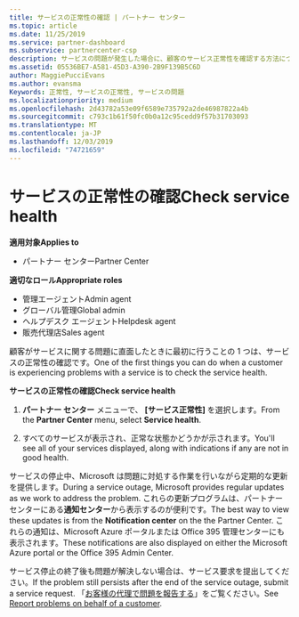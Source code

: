```yaml
---
title: サービスの正常性の確認 | パートナー センター
ms.topic: article
ms.date: 11/25/2019
ms.service: partner-dashboard
ms.subservice: partnercenter-csp
description: サービスの問題が発生した場合に、顧客のサービス正常性を確認する方法について説明します。
ms.assetid: 05536BE7-A581-45D3-A390-2B9F139B5C6D
author: MaggiePucciEvans
ms.author: evansma
Keywords: 正常性, サービスの正常性, サービスの問題
ms.localizationpriority: medium
ms.openlocfilehash: 2d43782a53e09f6589e735792a2de46987822a4b
ms.sourcegitcommit: c793c1b61f50fc0b0a12c95cedd9f57b31703093
ms.translationtype: MT
ms.contentlocale: ja-JP
ms.lasthandoff: 12/03/2019
ms.locfileid: "74721659"
---
```

# <a name="check-service-health"></a><span data-ttu-id="5e972-104">サービスの正常性の確認</span><span class="sxs-lookup"><span data-stu-id="5e972-104">Check service health</span></span>

<span data-ttu-id="5e972-105">**適用対象**</span><span class="sxs-lookup"><span data-stu-id="5e972-105">**Applies to**</span></span>

- <span data-ttu-id="5e972-106">パートナー センター</span><span class="sxs-lookup"><span data-stu-id="5e972-106">Partner Center</span></span>

<span data-ttu-id="5e972-107">**適切なロール**</span><span class="sxs-lookup"><span data-stu-id="5e972-107">**Appropriate roles**</span></span>

- <span data-ttu-id="5e972-108">管理エージェント</span><span class="sxs-lookup"><span data-stu-id="5e972-108">Admin agent</span></span>
- <span data-ttu-id="5e972-109">グローバル管理</span><span class="sxs-lookup"><span data-stu-id="5e972-109">Global admin</span></span>
- <span data-ttu-id="5e972-110">ヘルプデスク エージェント</span><span class="sxs-lookup"><span data-stu-id="5e972-110">Helpdesk agent</span></span>
- <span data-ttu-id="5e972-111">販売代理店</span><span class="sxs-lookup"><span data-stu-id="5e972-111">Sales agent</span></span>

<span data-ttu-id="5e972-112">顧客がサービスに関する問題に直面したときに最初に行うことの 1 つは、サービスの正常性の確認です。</span><span class="sxs-lookup"><span data-stu-id="5e972-112">One of the first things you can do when a customer is experiencing problems with a service is to check the service health.</span></span>

<span data-ttu-id="5e972-113">**サービスの正常性の確認**</span><span class="sxs-lookup"><span data-stu-id="5e972-113">**Check service health**</span></span>

1.  <span data-ttu-id="5e972-114">**パートナー センター** メニューで、 **[サービス正常性]** を選択します。</span><span class="sxs-lookup"><span data-stu-id="5e972-114">From the **Partner Center** menu, select **Service health**.</span></span> 

2.  <span data-ttu-id="5e972-115">すべてのサービスが表示され、正常な状態かどうかが示されます。</span><span class="sxs-lookup"><span data-stu-id="5e972-115">You'll see all of your services displayed, along with indications if any are not in good health.</span></span> 

<span data-ttu-id="5e972-116">サービスの停止中、Microsoft は問題に対処する作業を行いながら定期的な更新を提供します。</span><span class="sxs-lookup"><span data-stu-id="5e972-116">During a service outage, Microsoft provides regular updates as we work to address the problem.</span></span> <span data-ttu-id="5e972-117">これらの更新プログラムは、パートナー センターにある**通知センター**から表示するのが便利です。</span><span class="sxs-lookup"><span data-stu-id="5e972-117">The best way to view these updates is from the **Notification center** on the the Partner Center.</span></span> <span data-ttu-id="5e972-118">これらの通知は、Microsoft Azure ポータルまたは Office 395 管理センターにも表示されます。</span><span class="sxs-lookup"><span data-stu-id="5e972-118">These notifications are also displayed on either the Microsoft Azure portal or the Office 395 Admin Center.</span></span>

<span data-ttu-id="5e972-119">サービス停止の終了後も問題が解決しない場合は、サービス要求を提出してください。</span><span class="sxs-lookup"><span data-stu-id="5e972-119">If the problem still persists after the end of the service outage, submit a service request.</span></span> <span data-ttu-id="5e972-120">「[お客様の代理で問題を報告する](report-problems-on-behalf-of-a-customer.md)」をご覧ください。</span><span class="sxs-lookup"><span data-stu-id="5e972-120">See [Report problems on behalf of a customer](report-problems-on-behalf-of-a-customer.md).</span></span>

 

 



